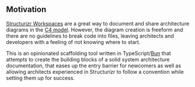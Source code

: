 <!-- markdownlint-disable MD041 -->
<!-- markdownlint-disable MD022 -->

## Motivation

[Structurizr Workspaces](https://docs.structurizr.com/workspaces) are a great way to document and share architecture diagrams in the [C4 model](https://c4model.com/). However, the diagram creation is freeform and there are no guidelines to break code into files, leaving architects and developers with a feeling of not knowing where to start.

This is an opinionated scaffolding tool written in TypeScript/[Bun](https://bun.sh/) that attempts to create the building blocks of a solid system architecture documentation, that eases up the entry barrier for newcomers as well as allowing architects experienced in Structurizr to follow a convention while setting them up for success.
